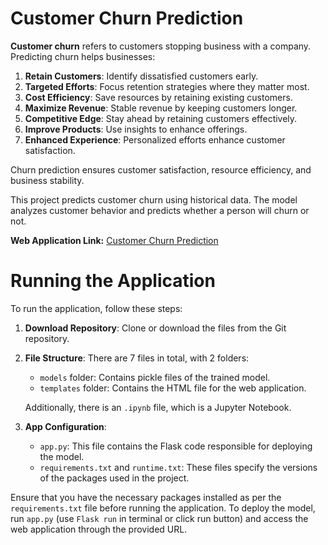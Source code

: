 # Customer Churn Prediction

**Customer churn** refers to customers stopping business with a company. Predicting churn helps businesses:

1. **Retain Customers**: Identify dissatisfied customers early.
2. **Targeted Efforts**: Focus retention strategies where they matter most.
3. **Cost Efficiency**: Save resources by retaining existing customers.
4. **Maximize Revenue**: Stable revenue by keeping customers longer.
5. **Competitive Edge**: Stay ahead by retaining customers effectively.
6. **Improve Products**: Use insights to enhance offerings.
7. **Enhanced Experience**: Personalized efforts enhance customer satisfaction.

Churn prediction ensures customer satisfaction, resource efficiency, and business stability.

This project predicts customer churn using historical data. The model analyzes customer behavior and predicts whether a person will churn or not.

**Web Application Link:** [Customer Churn Prediction](https://customer-churn-prediction-rxpb.onrender.com)

# Running the Application

To run the application, follow these steps:

1. **Download Repository**: Clone or download the files from the Git repository.

2. **File Structure**: There are 7 files in total, with 2 folders:

   - `models` folder: Contains pickle files of the trained model.
   - `templates` folder: Contains the HTML file for the web application.
   
   Additionally, there is an `.ipynb` file, which is a Jupyter Notebook.
   
3. **App Configuration**:
   - `app.py`: This file contains the Flask code responsible for deploying the model.
   - `requirements.txt` and `runtime.txt`: These files specify the versions of the packages used in the project.

Ensure that you have the necessary packages installed as per the `requirements.txt` file before running the application. To deploy the model, run `app.py` (use `Flask run` in terminal or click run button) and access the web application through the provided URL.
